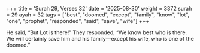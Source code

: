 +++
title = 'Surah 29, Verses 32'
date = '2025-08-30'
weight = 3372
surah = 29
ayah = 32
tags = ["best", "doomed", "except", "family", "know", "lot", "one", "prophet", "responded", "said", "save", "wife"]
+++

He said, “But Lot is there!” They responded, “We know best who is there. We will certainly save him and his family—except his wife, who is one of the doomed.”